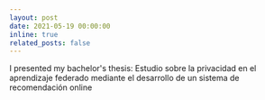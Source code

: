 ```yaml
---
layout: post
date: 2021-05-19 00:00:00
inline: true
related_posts: false
---
```


I presented my bachelor's thesis: Estudio sobre la privacidad en el aprendizaje federado mediante el desarrollo de un sistema de recomendación online